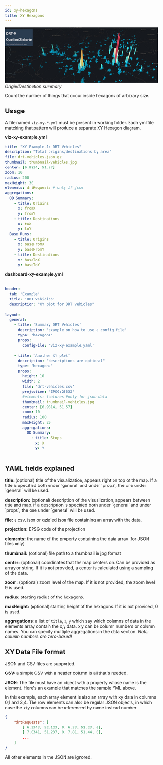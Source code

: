 ```yaml
---
id: xy-hexagons
title: XY Hexagons
---
```


![xy hexagon banner](assets/xy-hexagons.jpg)
_Origin/Destination summary_

Count the number of things that occur inside hexagons of arbitrary size.

## Usage

A file named `viz-xy-*.yml` must be present in working folder. Each yml file matching that pattern will produce a separate XY Hexagon diagram.

**viz-xy-example.yml**

```yaml
title: "XY Example-1: DRT Vehicles"
description: "Total origins/destinations by area"
file: drt-vehicles.json.gz
thumbnail: thumbnail-vehicles.jpg
center: [6.9814, 51.57]
zoom: 10
radius: 200
maxHeight: 30
elements: drtRequests # only if json
aggregations:
  OD Summary:
    - title: Origins
      x: fromX
      y: fromY
    - title: Destinations
      x: toX
      y: toY
  Base Runs:
    - title: Origins
      x: baseFromX
      y: baseFromY
    - title: Destinations
      x: baseToX
      y: baseToY
```

**dashboard-xy-example.yml**

```yaml

header:
  tab: 'Example'
  title: 'DRT Vehicles'
  description: "XY plot for DRT vehicles"

layout:
  general:
    - title: 'Summary DRT Vehicles'
      description: 'example on how to use a config file'
      type: 'hexagons'
      props:
        configFile: 'viz-xy-example.yaml'
        
    - title: "Another XY plot"
      description: "descriptions are optional"
      type: "hexagons"
      props:
        height: 10
        width: 2
        file: 'drt-vehicles.csv'
        projection: 'EPSG:25832'
        #elements: features #only for json data
        thumbnail: thumbnail-vehicles.jpg
        center: [6.9814, 51.57]
        zoom: 10
        radius: 100
        maxHeight: 20
        aggregations:
          OD Summary:
            - title: Stops
              x: X
              y: Y
 
```

## YAML fields explained

**title:** (optional) title of the visualization, appears right on top of the map. If a title is specified both under ´general´ and under ´props´, the one under ´general´ will be used.

**description:** (optional) description of the visualization, appears between title and map. If a description is specified both under ´general´ and under ´props´, the one under ´general´ will be used.

**file:** a csv, json or gzip'ed json file containing an array with the data.

**projection:** EPSG code of the projection

**elements:** the name of the property containing the data array (for JSON files only)

**thumbnail:** (optional) file path to a thumbnail in jpg format

**center:** (optional) coordinates that the map centers on. Can be provided as array or string. If it is not provided, a center is calculated using a sampling of the data.

**zoom:** (optional) zoom level of the map. If it is not provided, the zoom level 9 is used.

**radius:** starting radius of the hexagons. 

**maxHeight:** (optional) starting height of the hexagons. If it is not provided, 0 is used.

**aggregations:**  a list of `title`, `x`, `y` which say which columns of data in the elements array contain the x,y data. x,y can be column numbers or column names. You can specify multiple aggregations in the data section. _Note: column numbers are zero-based!_





## XY Data File format

JSON and CSV files are supported.

**CSV:** a simple CSV with a header column is all that's needed.

**JSON**: The file must have an object with a property whose name is the element. Here's an example that matches the sample YML above.

In this example, each array element is also an array with xy data in columns 0,1 and 3,4. The row elements can also be regular JSON objects, in which case the x/y columns can be referenced by name instead number.

```json
{
    "drtRequests": [
        [ 6.2343, 52.123, 0, 6.33, 52.23, 0],
        [ 7.0341, 51.237, 0, 7.81, 51.44, 0],
        ...
    ]
}
```

All other elements in the JSON are ignored.
